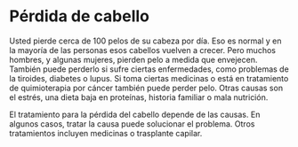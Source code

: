 Pérdida de cabello
==================


Usted pierde cerca de 100 pelos de su cabeza por día. Eso es normal y en la mayoría de las personas esos cabellos vuelven a crecer. Pero muchos hombres, y algunas mujeres, pierden pelo a medida que envejecen. También puede perderlo si sufre ciertas enfermedades, como problemas de la tiroides, diabetes o lupus. Si toma ciertas medicinas o está en tratamiento de quimioterapia por cáncer también puede perder pelo. Otras causas son el estrés, una dieta baja en proteínas, historia familiar o mala nutrición. 


El tratamiento para la pérdida del cabello depende de las causas. En algunos casos, tratar la causa puede solucionar el problema. Otros tratamientos incluyen medicinas o trasplante capilar. 


